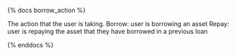 {% docs borrow_action %}

The action that the user is taking.
 Borrow: user is borrowing an asset
 Repay: user is repaying the asset that they have borrowed in a previous loan

{% enddocs %}
